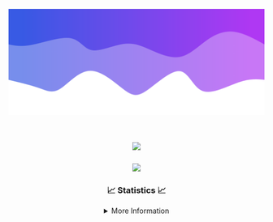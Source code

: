 ![Header](./IMG_4001.png)
<div align="center">

<h1 align="center">
  <a href="https://git.io/typing-svg">
    <img src="https://readme-typing-svg.herokuapp.com/?lines=Welcome+to+my+profile!+👋;JavaScript+developer.;&center=true&size=25">
  </a>
</h1>

<p align="center">
  <img src="https://lanyard.cnrad.dev/api/624702585596805130" />
</p>

### 📈 Statistics 📈
<details>
    <summary>More Information</summary>
    <br/>

<!--START_SECTION:waka-->
![Code Time](http://img.shields.io/badge/Code%20Time-20%20hrs%209%20mins-blue)

![Profile Views](http://img.shields.io/badge/Profile%20Views-4-blue)

**🐱 My GitHub Data** 

> 📦 1.6 kB Used in GitHub's Storage 
 > 
> 🏆 19 Contributions in the Year 2023
 > 
> 🚫 Not Opted to Hire
 > 
> 📜 5 Public Repositories 
 > 
> 🔑 1 Private Repositories 
 > 
**I'm a Night 🦉** 

```text
🌞 Morning                30 commits          ██░░░░░░░░░░░░░░░░░░░░░░░   08.55 % 
🌆 Daytime                131 commits         █████████░░░░░░░░░░░░░░░░   37.32 % 
🌃 Evening                164 commits         ████████████░░░░░░░░░░░░░   46.72 % 
🌙 Night                  26 commits          ██░░░░░░░░░░░░░░░░░░░░░░░   07.41 % 
```
📅 **I'm Most Productive on Wednesday** 

```text
Monday                   39 commits          ███░░░░░░░░░░░░░░░░░░░░░░   11.11 % 
Tuesday                  66 commits          █████░░░░░░░░░░░░░░░░░░░░   18.80 % 
Wednesday                78 commits          ██████░░░░░░░░░░░░░░░░░░░   22.22 % 
Thursday                 47 commits          ███░░░░░░░░░░░░░░░░░░░░░░   13.39 % 
Friday                   45 commits          ███░░░░░░░░░░░░░░░░░░░░░░   12.82 % 
Saturday                 19 commits          █░░░░░░░░░░░░░░░░░░░░░░░░   05.41 % 
Sunday                   57 commits          ████░░░░░░░░░░░░░░░░░░░░░   16.24 % 
```


📊 **This Week I Spent My Time On** 

```text
🕑︎ Time Zone: America/New_York

💬 Programming Languages: 
Java                     5 hrs 15 mins       █████████████████████░░░░   83.71 % 
XML                      42 mins             ███░░░░░░░░░░░░░░░░░░░░░░   11.14 % 
GitIgnore file           8 mins              █░░░░░░░░░░░░░░░░░░░░░░░░   02.31 % 
YAML                     7 mins              ░░░░░░░░░░░░░░░░░░░░░░░░░   01.98 % 
IDEA_MODULE              2 mins              ░░░░░░░░░░░░░░░░░░░░░░░░░   00.65 % 

🔥 Editors: 
IntelliJ                 6 hrs 17 mins       █████████████████████████   100.00 % 

🐱‍💻 Projects: 
Platinum                 2 hrs 51 mins       ███████████░░░░░░░░░░░░░░   45.43 % 
sKitmap                  1 hr 22 mins        █████░░░░░░░░░░░░░░░░░░░░   21.82 % 
sLib                     51 mins             ███░░░░░░░░░░░░░░░░░░░░░░   13.63 % 
sSpigot                  40 mins             ███░░░░░░░░░░░░░░░░░░░░░░   10.61 % 
Neon                     10 mins             █░░░░░░░░░░░░░░░░░░░░░░░░   02.73 % 

💻 Operating System: 
Windows                  6 hrs 17 mins       █████████████████████████   100.00 % 
```

**I Mostly Code in Java** 

```text
Java                     11 repos            █████████████████████░░░░   84.62 % 
JavaScript               1 repo              ██░░░░░░░░░░░░░░░░░░░░░░░   07.69 % 
C++                      1 repo              ██░░░░░░░░░░░░░░░░░░░░░░░   07.69 % 
```



**Timeline**

![Lines of Code chart](https://raw.githubusercontent.com/DevDipin/DevDipin/main/assets/bar_graph.png)


 Last Updated on 23/12/2023 12:15:25 UTC
<!--END_SECTION:waka-->

![Footer](./IMG_4002.png)